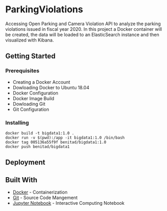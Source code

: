 # ParkingViolations
Accessing Open Parking and Camera Violation API to analyze the parking violations issued in fiscal year 2020. In this project a Docker container will be created, the data will be loaded to an ElasticSearch instance and then visualized with Kibana.

## Getting Started

### Prerequisites

- Creating a Docker Account 
- Dowloading Docker to Ubuntu 18.04 
- Docker Configuration
- Docker Image Build
- Dowloading Git 
- Git Configuration 


### Installing
```
docker build -t bigdata1:1.0 .
docker run -v $(pwd):/app -it bigdata1:1.0 /bin/bash
docker tag 005136a55f9f benitad/bigdata1:1.0
docker push benitad/bigdata1
```

## Deployment



## Built With

* [Docker](https://hub.docker.com/r/benitad/bigdata1) - Containerization
* [Git](https://git-scm.com//) - Source Code Mangement 
* [Jupyter Notebook](https://jupyter.org/) - Interactive Computing Notebook

